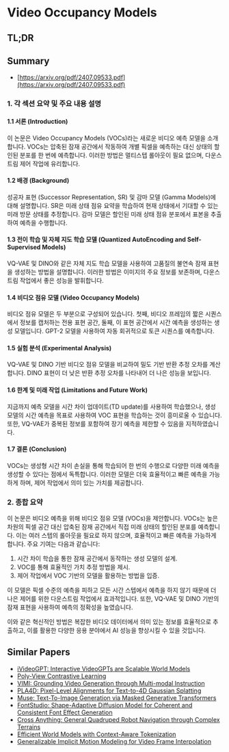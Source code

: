 # Video Occupancy Models
## TL;DR
## Summary
- [https://arxiv.org/pdf/2407.09533.pdf](https://arxiv.org/pdf/2407.09533.pdf)

### 1. 각 섹션 요약 및 주요 내용 설명

#### 1.1 서론 (Introduction)
이 논문은 Video Occupancy Models (VOCs)라는 새로운 비디오 예측 모델을 소개합니다. VOCs는 압축된 잠재 공간에서 작동하여 개별 픽셀을 예측하는 대신 상태의 할인된 분포를 한 번에 예측합니다. 이러한 방법은 멀티스텝 롤아웃이 필요 없으며, 다운스트림 제어 작업에 유리합니다.

#### 1.2 배경 (Background)
성공자 표현 (Successor Representation, SR) 및 감마 모델 (Gamma Models)에 대해 설명합니다. SR은 미래 상태 점유 요약을 학습하여 현재 상태에서 기대할 수 있는 미래 방문 상태를 추정합니다. 감마 모델은 할인된 미래 상태 점유 분포에서 표본을 추출하여 예측을 수행합니다.

#### 1.3 전이 학습 및 자체 지도 학습 모델 (Quantized AutoEncoding and Self-Supervised Models)
VQ-VAE 및 DINO와 같은 자체 지도 학습 모델을 사용하여 고품질의 불연속 잠재 표현을 생성하는 방법을 설명합니다. 이러한 방법은 이미지의 주요 정보를 보존하며, 다운스트림 작업에서 좋은 성능을 발휘합니다.

#### 1.4 비디오 점유 모델 (Video Occupancy Models)
비디오 점유 모델은 두 부분으로 구성되어 있습니다. 첫째, 비디오 프레임의 짧은 시퀀스에서 정보를 캡처하는 전용 표현 공간, 둘째, 이 표현 공간에서 시간 예측을 생성하는 생성 모델입니다. GPT-2 모델을 사용하여 자동 회귀적으로 토큰 시퀀스를 예측합니다.

#### 1.5 실험 분석 (Experimental Analysis)
VQ-VAE 및 DINO 기반 비디오 점유 모델을 비교하여 밀도 기반 반환 추정 오차를 계산합니다. DINO 표현이 더 낮은 반환 추정 오차를 나타내어 더 나은 성능을 보입니다.

#### 1.6 한계 및 미래 작업 (Limitations and Future Work)
지금까지 예측 모델을 시간 차이 업데이트(TD update)를 사용하여 학습했으나, 생성 모델의 시간 예측을 목표로 사용하여 VOC 표현을 학습하는 것이 흥미로울 수 있습니다. 또한, VQ-VAE가 중복된 정보를 포함하여 장기 예측을 제한할 수 있음을 지적하였습니다.

#### 1.7 결론 (Conclusion)
VOCs는 생성형 시간 차이 손실을 통해 학습되어 한 번의 수행으로 다양한 미래 예측을 생성할 수 있다는 점에서 독특합니다. 이러한 모델은 더욱 효율적이고 빠른 예측을 가능하게 하며, 제어 작업에서 의미 있는 가치를 제공합니다.

### 2. 종합 요약
이 논문은 비디오 예측을 위해 비디오 점유 모델 (VOCs)을 제안합니다. VOCs는 높은 차원의 픽셀 공간 대신 압축된 잠재 공간에서 직접 미래 상태의 할인된 분포를 예측합니다. 이는 여러 스텝의 롤아웃을 필요로 하지 않으며, 효율적이고 빠른 예측을 가능하게 합니다. 주요 기여는 다음과 같습니다:
1. 시간 차이 학습을 통한 잠재 공간에서 동작하는 생성 모델의 설계.
2. VOC를 통해 효율적인 가치 추정 방법을 제시.
3. 제어 작업에서 VOC 기반의 모델을 활용하는 방법을 입증.

이 모델은 픽셀 수준의 예측을 피하고 모든 시간 스텝에서 예측을 하지 않기 때문에 더 나은 제어를 위한 다운스트림 작업에서 효과적입니다. 또한, VQ-VAE 및 DINO 기반의 잠재 표현을 사용하여 예측의 정확성을 높였습니다. 

이와 같은 혁신적인 방법은 복잡한 비디오 데이터에서 의미 있는 정보를 효율적으로 추출하고, 이를 활용한 다양한 응용 분야에서 AI 성능을 향상시킬 수 있을 것입니다.

## Similar Papers
- [iVideoGPT: Interactive VideoGPTs are Scalable World Models](2405.15223.md)
- [Poly-View Contrastive Learning](2403.05490.md)
- [VIMI: Grounding Video Generation through Multi-modal Instruction](2407.06304.md)
- [PLA4D: Pixel-Level Alignments for Text-to-4D Gaussian Splatting](2405.19957.md)
- [Muse: Text-To-Image Generation via Masked Generative Transformers](2301.00704.md)
- [FontStudio: Shape-Adaptive Diffusion Model for Coherent and Consistent Font Effect Generation](2406.08392.md)
- [Cross Anything: General Quadruped Robot Navigation through Complex Terrains](2407.16412.md)
- [Efficient World Models with Context-Aware Tokenization](2406.19320.md)
- [Generalizable Implicit Motion Modeling for Video Frame Interpolation](2407.08680.md)
